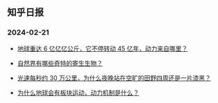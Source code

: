 ## 知乎日报 
### 2024-02-21

+ [地球重达 6 亿亿亿公斤，它不停转动 45 亿年，动力来自哪里？](https://daily.zhihu.com/story/9770078)

+ [自然界有哪些奇特的寄生生物？](https://daily.zhihu.com/story/9770071)

+ [光速每秒约 30 万公里，为什么夜晚站在空旷的田野四周还是一片漆黑？](https://daily.zhihu.com/story/9770080)

+ [为什么地球会有板块运动，动力机制是什么？](https://daily.zhihu.com/story/9770087)

